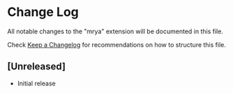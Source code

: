# Change Log

All notable changes to the "mrya" extension will be documented in this file.

Check [Keep a Changelog](http://keepachangelog.com/) for recommendations on how to structure this file.

## [Unreleased]

- Initial release